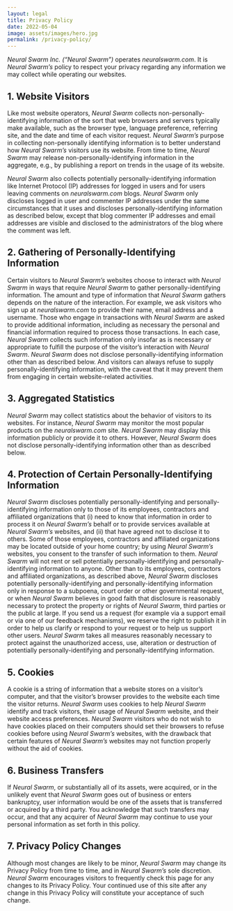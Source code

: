 ```yaml
---
layout: legal
title: Privacy Policy
date: 2022-05-04
image: assets/images/hero.jpg
permalink: /privacy-policy/
---
```


<section>
  <p><em>Neural Swarm Inc. (“Neural Swarm”)</em> operates <em>neuralswarm.com</em>. It is <em>Neural Swarm’s</em> policy to respect your privacy regarding any information we may collect while operating our websites.</p>
</section>
<section>
  <h2 class="fs-6 fw-bold my-4">1. Website Visitors</h2>
  <p>Like most website operators, <em>Neural Swarm</em> collects non-personally-identifying information of the sort that web browsers and servers typically make available, such as the browser type, language preference, referring site, and the date and time of each visitor request. <em>Neural Swarm’s</em> purpose in collecting non-personally identifying information is to better understand how <em>Neural Swarm’s</em> visitors use its website. From time to time, <em>Neural Swarm</em> may release non-personally-identifying information in the aggregate, e.g., by publishing a report on trends in the usage of its website.</p>
  <p><em>Neural Swarm</em> also collects potentially personally-identifying information like Internet Protocol (IP) addresses for logged in users and for users leaving comments on <em>neuralswarm.com</em> blogs. <em>Neural Swarm</em> only discloses logged in user and commenter IP addresses under the same circumstances that it uses and discloses personally-identifying information as described below, except that blog commenter IP addresses and email addresses are visible and disclosed to the administrators of the blog where the comment was left.</p>
</section>
<section>
  <h2 class="fs-6 fw-bold my-4">2. Gathering of Personally-Identifying Information</h2>
  <p>Certain visitors to <em>Neural Swarm’s</em> websites choose to interact with <em>Neural Swarm</em> in ways that require <em>Neural Swarm</em> to gather personally-identifying information. The amount and type of information that <em>Neural Swarm</em> gathers depends on the nature of the interaction. For example, we ask visitors who sign up at <em>neuralswarm.com</em> to provide their name, email address and a username. Those who engage in transactions with <em>Neural Swarm</em> are asked to provide additional information, including as necessary the personal and financial information required to process those transactions. In each case, <em>Neural Swarm</em> collects such information only insofar as is necessary or appropriate to fulfill the purpose of the visitor’s interaction with <em>Neural Swarm</em>. <em>Neural Swarm</em> does not disclose personally-identifying information other than as described below. And visitors can always refuse to supply personally-identifying information, with the caveat that it may prevent them from engaging in certain website-related activities.</p>
</section>
<section>
  <h2 class="fs-6 fw-bold my-4">3. Aggregated Statistics</h2>
  <p><em>Neural Swarm</em> may collect statistics about the behavior of visitors to its websites. For instance, <em>Neural Swarm</em> may monitor the most popular products on the <em>neuralswarm.com</em> site. <em>Neural Swarm</em> may display this information publicly or provide it to others. However, <em>Neural Swarm</em> does not disclose personally-identifying information other than as described below.</p>
</section>
<section>
  <h2 class="fs-6 fw-bold my-4">4. Protection of Certain Personally-Identifying Information</h2>
  <p><em>Neural Swarm</em> discloses potentially personally-identifying and personally-identifying information only to those of its employees, contractors and affiliated organizations that (i) need to know that information in order to process it on <em>Neural Swarm’s</em> behalf or to provide services available at <em>Neural Swarm’s</em> websites, and (ii) that have agreed not to disclose it to others. Some of those employees, contractors and affiliated organizations may be located outside of your home country; by using <em>Neural Swarm’s</em> websites, you consent to the transfer of such information to them. <em>Neural Swarm</em> will not rent or sell potentially personally-identifying and personally-identifying information to anyone. Other than to its employees, contractors and affiliated organizations, as described above, <em>Neural Swarm</em> discloses potentially personally-identifying and personally-identifying information only in response to a subpoena, court order or other governmental request, or when <em>Neural Swarm</em> believes in good faith that disclosure is reasonably necessary to protect the property or rights of <em>Neural Swarm</em>, third parties or the public at large. If you send us a request (for example via a support email or via one of our feedback mechanisms), we reserve the right to publish it in order to help us clarify or respond to your request or to help us support other users. <em>Neural Swarm</em> takes all measures reasonably necessary to protect against the unauthorized access, use, alteration or destruction of potentially personally-identifying and personally-identifying information.</p>
</section>
<section>
  <h2 class="fs-6 fw-bold my-4">5. Cookies</h2>
  <p>A cookie is a string of information that a website stores on a visitor’s computer, and that the visitor’s browser provides to the website each time the visitor returns. <em>Neural Swarm</em> uses cookies to help <em>Neural Swarm</em> identify and track visitors, their usage of <em>Neural Swarm</em> website, and their website access preferences. <em>Neural Swarm</em> visitors who do not wish to have cookies placed on their computers should set their browsers to refuse cookies before using <em>Neural Swarm’s</em> websites, with the drawback that certain features of <em>Neural Swarm’s</em> websites may not function properly without the aid of cookies.</p>
</section>
<section>
  <h2 class="fs-6 fw-bold my-4">6. Business Transfers</h2>
  <p>If <em>Neural Swarm</em>, or substantially all of its assets, were acquired, or in the unlikely event that <em>Neural Swarm</em> goes out of business or enters bankruptcy, user information would be one of the assets that is transferred or acquired by a third party. You acknowledge that such transfers may occur, and that any acquirer of <em>Neural Swarm</em> may continue to use your personal information as set forth in this policy.</p>
</section>
<section>
  <h2 class="fs-6 fw-bold my-4">7. Privacy Policy Changes</h2>
  <p>Although most changes are likely to be minor, <em>Neural Swarm</em> may change its Privacy Policy from time to time, and in <em>Neural Swarm’s</em> sole discretion. <em>Neural Swarm</em> encourages visitors to frequently check this page for any changes to its Privacy Policy. Your continued use of this site after any change in this Privacy Policy will constitute your acceptance of such change.</p>
</section>
